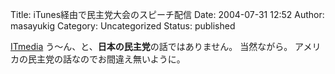 Title: iTunes経由で民主党大会のスピーチ配信
Date: 2004-07-31 12:52
Author: masayukig
Category: Uncategorized
Status: published

[ITmedia](http://www.itmedia.co.jp/news/articles/0407/31/news007.html)
う〜ん、と、**日本の民主党**の話ではありません。
当然ながら。
アメリカの民主党の話なのでお間違え無いように。
